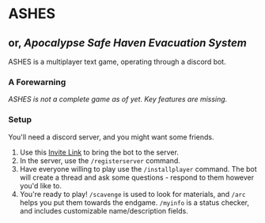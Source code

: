 # **ASHES**
## or, _Apocalypse Safe Haven Evacuation System_

ASHES is a multiplayer text game, operating through a discord bot.

### A Forewarning
_ASHES is not a complete game as of yet. Key features are missing._
### Setup
You'll need a discord server, and you might want some friends.
 1. Use this [Invite Link](https://discord.com/oauth2/authorize?client_id=918441057165914122&permissions=311385131008&scope=bot) to bring the bot to the server.
 2. In the server, use the `/registerserver` command.
 3. Have everyone willing to play use the `/installplayer` command. The bot will create a thread and ask some questions - respond to them however you'd like to.
 4. You're ready to play! `/scavenge` is used to look for materials, and `/arc` helps you put them towards the endgame. `/myinfo` is a status checker, and includes customizable name/description fields.